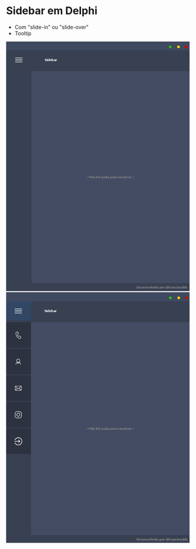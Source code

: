 # Sidebar em Delphi
- Com  "slide-in" ou "slide-over"
- Tooltip
  
<p align="left">
  <img src="https://github.com/francinedds/sidebar-delphi/blob/main/screenshots/sidebar-1.png" width="500" />
  <img src="https://github.com/francinedds/sidebar-delphi/blob/main/screenshots/sidebar-2.png" width="500" />
</p>
 
